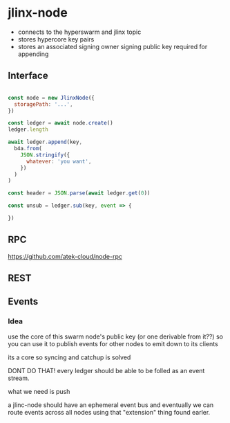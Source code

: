 # jlinx-node

- connects to the hyperswarm and jlinx topic
- stores hypercore key pairs
- stores an associated signing owner signing public key required for appending


## Interface


```js

const node = new JlinxNode({
  storagePath: '...',
})

const ledger = await node.create()
ledger.length

await ledger.append(key, 
  b4a.from(
    JSON.stringify({
      whatever: 'you want',
    })
  )
)

const header = JSON.parse(await ledger.get(0))

const unsub = ledger.sub(key, event => {

})

```


## RPC


https://github.com/atek-cloud/node-rpc

## REST




## Events


### Idea 

use the core of this swarm node's public key
(or one derivable from it??)
so you can use it to publish events for other
nodes to emit down to its clients

its a core so syncing and catchup is solved



DONT DO THAT! every ledger should be able to
be folled as an event stream.

what we need is push

a jlinc-node should have an ephemeral event bus
and eventually we can route events across all
nodes using that "extension" thing found earler.
